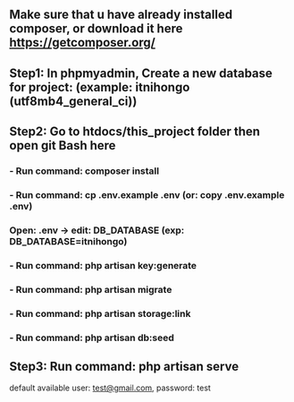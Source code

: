 
## Make sure that u have already installed composer, or download it here https://getcomposer.org/
  ## Step1: In phpmyadmin, Create a new database for project: (example: itnihongo (utf8mb4_general_ci)) 
  ## Step2: Go to htdocs/this_project folder then open git Bash here
   ### - Run command: composer install
   ### - Run command: cp .env.example .env (or: copy .env.example .env)
   ### Open: .env -> edit: DB_DATABASE (exp: DB_DATABASE=itnihongo)
   ### - Run command: php artisan key:generate
   ### - Run command: php artisan migrate
   ### - Run command: php artisan storage:link
   ### - Run command: php artisan db:seed
  ## Step3: Run command: php artisan serve
        
default available user: test@gmail.com, password: test 


